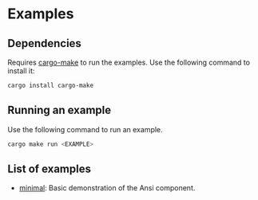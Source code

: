 # Examples

## Dependencies

Requires [cargo-make](https://github.com/sagiegurari/cargo-make) to run the examples.
Use the following command to install it:

```bash
cargo install cargo-make
```

## Running an example

Use the following command to run an example.

```bash
cargo make run <EXAMPLE>
```

## List of examples

- [minimal](minimal): Basic demonstration of the Ansi component.
